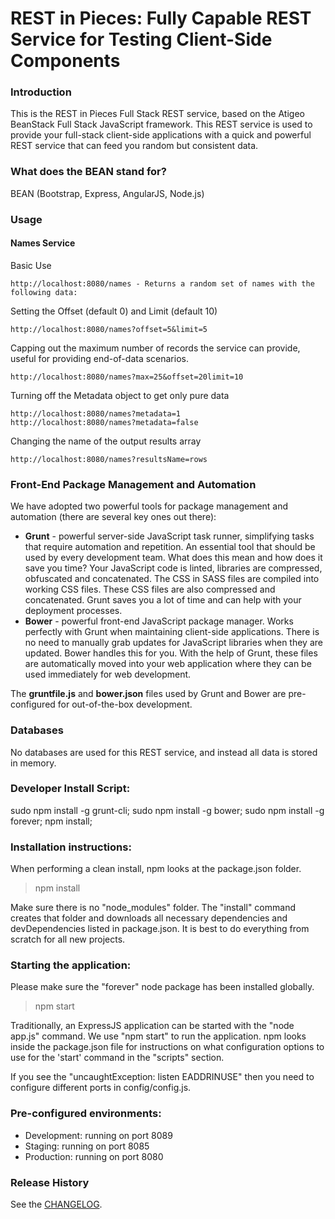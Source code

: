 # REST in Pieces: Fully Capable REST Service for Testing Client-Side Components

### Introduction

This is the REST in Pieces Full Stack REST service, based on the Atigeo BeanStack Full Stack JavaScript framework. 
This REST service is used to provide your full-stack client-side applications with a quick and powerful REST service
that can feed you random but consistent data.

### What does the BEAN stand for? 

BEAN (Bootstrap, Express, AngularJS, Node.js)

### Usage

#### Names Service

Basic Use

```
http://localhost:8080/names - Returns a random set of names with the following data:
```

Setting the Offset (default 0) and Limit (default 10)

```
http://localhost:8080/names?offset=5&limit=5
```

Capping out the maximum number of records the service can provide, useful for providing end-of-data scenarios.

```
http://localhost:8080/names?max=25&offset=20limit=10
```

Turning off the Metadata object to get only pure data

```
http://localhost:8080/names?metadata=1
http://localhost:8080/names?metadata=false
```

Changing the name of the output results array

```
http://localhost:8080/names?resultsName=rows
```

### Front-End Package Management and Automation 

We have adopted two powerful tools for package management and automation (there are several key ones out there):

- **Grunt** - powerful server-side JavaScript task runner, simplifying tasks that require automation and repetition. An essential tool that should be used by every development team. What does this mean and how does it save you time? Your JavaScript code is linted, libraries are compressed, obfuscated and concatenated. The CSS in SASS files are compiled into working CSS files. These CSS files are also compressed and concatenated. Grunt saves you a lot of time and can help with your deployment processes.
- **Bower** - powerful front-end JavaScript package manager. Works perfectly with Grunt when maintaining client-side applications. There is no need to manually grab updates for JavaScript libraries when they are updated. Bower handles this for you. With the help of Grunt, these files are automatically moved into your web application where they can
be used immediately for web development.

The **gruntfile.js** and **bower.json** files used by Grunt and Bower are pre-configured for out-of-the-box development. 

### Databases

No databases are used for this REST service, and instead all data is stored in memory.

### Developer Install Script:

sudo npm install -g grunt-cli; sudo npm install -g bower; sudo npm install -g forever; npm install;

### Installation instructions:

When performing a clean install, npm looks at the package.json folder.

> npm install

Make sure there is no "node_modules" folder. The "install" command creates that folder and 
downloads all necessary dependencies and devDependencies listed in package.json. It is best to do everything from 
scratch for all new projects.

### Starting the application:

Please make sure the "forever" node package has been installed globally. 

> npm start

Traditionally, an ExpressJS application can be started with the "node app.js" command. We use "npm start" to run the 
application. npm looks inside the package.json file for instructions on what configuration options to use for the 
'start' command in the "scripts" section.

If you see the "uncaughtException: listen EADDRINUSE" then you need to configure different ports in config/config.js.

### Pre-configured environments:

- Development: running on port 8089
- Staging: running on port 8085
- Production: running on port 8080

### Release History
See the [CHANGELOG](CHANGELOG).
